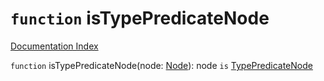 # `function` isTypePredicateNode

[Documentation Index](../README.md)

`function` isTypePredicateNode(node: [Node](../interface.Node/README.md)): node `is` [TypePredicateNode](../interface.TypePredicateNode/README.md)

